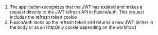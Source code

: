 1. The application recognizes that the JWT has expired and makes a request directly to the JWT refresh API in FusionAuth. This request includes the refresh token cookie
1. FusionAuth looks up the refresh token and returns a new JWT (either in the body or as an HttpOnly cookie depending on the workflow)